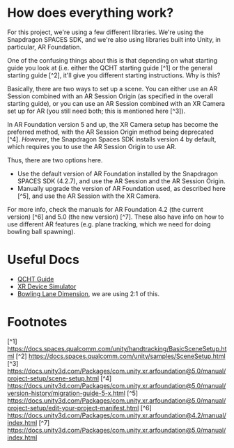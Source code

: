 # How does everything work?

For this project, we're using a few different libraries. We're using the Snapdragon SPACES SDK, and we're also using
libraries built into Unity, in particular, AR Foundation.

One of the confusing things about this is that depending on what starting guide you look at (i.e. either the QCHT
starting guide [^1] or the general starting guide [^2], it'll give you different starting instructions.
Why is this?

Basically, there are two ways to set up a scene. You can either use an AR Session combined with an AR Session Origin
(as specified in the overall starting guide), or you can use an AR Session combined with an XR Camera set up for AR
(you still need both; this is mentioned here [^3]).

In AR Foundation version 5 and up, the XR Camera setup has become the preferred method, with the AR Session Origin
method being deprecated [^4]. *However*, the Snapdragon Spaces SDK installs version 4 by default, which requires you to
use the AR Session Origin to use AR.

Thus, there are two options here.

- Use the default version of AR Foundation installed by the Snapdragon SPACES SDK (4.2.7), and use the AR Session and
  the AR Session Origin.
- Manually upgrade the version of AR Foundation used, as described here [^5], and use the AR Session with the XR Camera.

For more info, check the manuals for AR Foundation 4.2 (the current version) [^6] and 5.0 (the new version) [^7].
These also have info on how to use different AR features (e.g. plane tracking, which we need for doing bowling ball
spawning).

# Useful Docs

- [QCHT Guide](https://docs.spaces.qualcomm.com/unity/handtracking/HandTrackingOverview.html)
- [XR Device Simulator](https://docs.unity3d.com/Packages/com.unity.xr.interaction.toolkit@2.0/manual/xr-device-simulator.html)
- [Bowling Lane Dimension](https://www.dimensions.com/element/bowling-lane), we are using 2:1 of this.


# Footnotes

[^1] https://docs.spaces.qualcomm.com/unity/handtracking/BasicSceneSetup.html
[^2] https://docs.spaces.qualcomm.com/unity/samples/SceneSetup.html
[^3] https://docs.unity3d.com/Packages/com.unity.xr.arfoundation@5.0/manual/project-setup/scene-setup.html
[^4] https://docs.unity3d.com/Packages/com.unity.xr.arfoundation@5.0/manual/version-history/migration-guide-5-x.html
[^5] https://docs.unity3d.com/Packages/com.unity.xr.arfoundation@5.0/manual/project-setup/edit-your-project-manifest.html
[^6] https://docs.unity3d.com/Packages/com.unity.xr.arfoundation@4.2/manual/index.html
[^7] https://docs.unity3d.com/Packages/com.unity.xr.arfoundation@5.0/manual/index.html